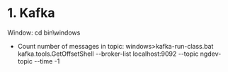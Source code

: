 # 1. Kafka
Window:
cd bin\windows
- Count number of messages in topic:
windows>kafka-run-class.bat kafka.tools.GetOffsetShell --broker-list localhost:9092 --topic ngdev-topic --time -1
